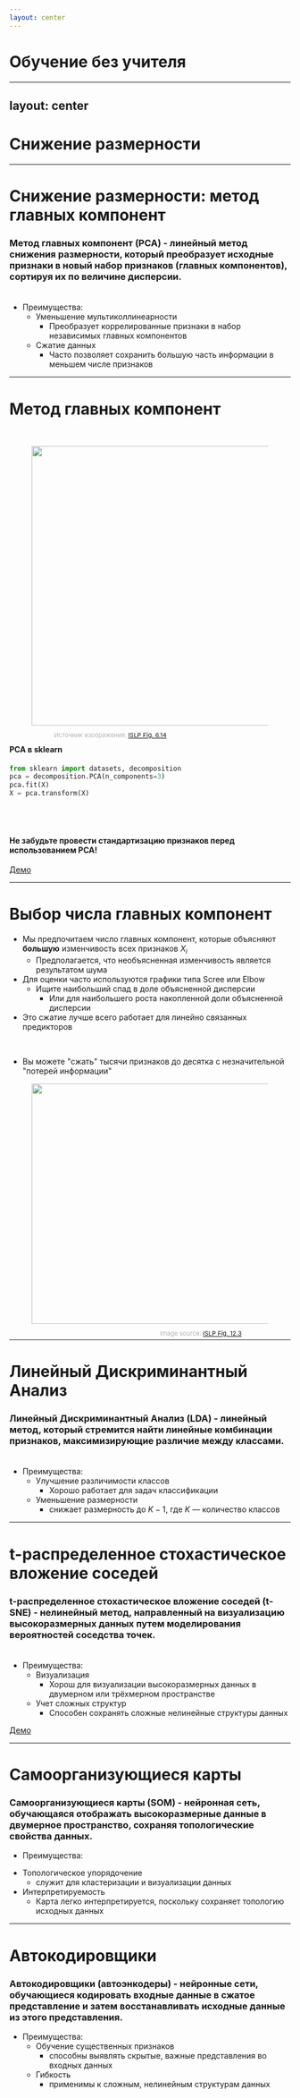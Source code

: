 ```yaml
---
layout: center
---
```

# Обучение без учителя

---
layout: center
---
# Снижение размерности

---

# Снижение размерности: метод главных компонент

### **Метод главных компонент (PCA)** - линейный метод снижения размерности, который преобразует исходные признаки в новый набор признаков (главных компонентов), сортируя их по величине дисперсии.<br><br>

* Преимущества:
  - Уменьшение мультиколлинеарности
  	- Преобразует коррелированные признаки в набор независимых главных компонентов
  - Сжатие данных
  	- Часто позволяет сохранить большую часть информации в меньшем числе признаков

---

# Метод главных компонент

<br>
<div class="grid grid-cols-[7fr_3fr] gap-20">
<div>
<figure>
  <img src="/ISLP_figure_6.14.svg" style="width: 500px !important;">
  <figcaption style="color:#b3b3b3ff; font-size: 11px; position: relative; top: 10px; left: 40px;">Источник изображения:
    <a href="https://hastie.su.domains/ISLR2/ISLP_website.pdf#page=262">ISLP Fig. 6.14</a>
  </figcaption>
</figure>
</div>
<div>

#### PCA в sklearn
```python {}
from sklearn import datasets, decomposition
pca = decomposition.PCA(n_components=3)
pca.fit(X)
X = pca.transform(X)
```
</div>
</div>
<br>
<br>

#### Не забудьте провести стандартизацию признаков перед  использованием PCA!

[Демо](https://projector.tensorflow.org/)

---

# Выбор числа главных компонент

* Мы предпочитаем число главных компонент, которые объясняют **большую** изменчивость всех признаков $X_i$
	* Предполагается, что необъясненная изменчивость является результатом шума
* Для оценки часто используются графики типа Scree или Elbow
	* Ищите наибольший спад в доле объясненной дисперсии
		* Или для наибольшего роста накопленной доли объясненной дисперсии
* Это сжатие лучше всего работает для линейно связанных предикторов


<div class="grid grid-cols-[8fr_8fr] gap-10">
<div>
<br>

* Вы можете "сжать" тысячи признаков до десятка с незначительной "потерей информации"
</div>
<div>
<figure>
  <img src="/ISLP_figure_12.3.svg" style="width: 430px !important;">
  <figcaption style="color:#b3b3b3ff; font-size: 11px; position: relative; top: 10px; left: 230px;">Image source:
    <a href="https://hastie.su.domains/ISLR2/ISLP_website.pdf#page=518">ISLP Fig. 12.3</a>
  </figcaption>
</figure>
</div>
</div>

---

# Линейный Дискриминантный Анализ

### **Линейный Дискриминантный Анализ (LDA)** - линейный метод, который стремится найти линейные комбинации признаков, максимизирующие различие между классами.<br><br>

* Преимущества:
  - Улучшение различимости классов
  	* Хорошо работает для задач классификации
  - Уменьшение размерности
  	* cнижает размерность до $K-1$, где $K$ — количество классов

---

# t-распределенное стохастическое вложение соседей

### **t-распределенное стохастическое вложение соседей (t-SNE)** - нелинейный метод, направленный на визуализацию высокоразмерных данных путем моделирования вероятностей соседства точек.<br><br>

* Преимущества:
  - Визуализация
  	* Хорош для визуализации высокоразмерных данных в двумерном или трёхмерном пространстве
  - Учет сложных структур
  	* Способен сохранять сложные нелинейные структуры данных

[Демо](https://wedadanbtawi95.github.io/tsne/)

---

# Самоорганизующиеся карты

### **Самоорганизующиеся карты (SOM)** - нейронная сеть, обучающаяся отображать высокоразмерные данные в двумерное пространство, сохраняя топологические свойства данных.
 * Преимущества:
  - Топологическое упорядочение
  	* служит для кластеризации и визуализации данных
  - Интерпретируемость
  	* Карта легко интерпретируется, поскольку сохраняет топологию исходных данных

---

# Автокодировщики

### **Автокодировщики (автоэнкодеры)** - нейронные сети, обучающиеся кодировать входные данные в сжатое представление и затем восстанавливать исходные данные из этого представления.
* Преимущества:
  - Обучение существенных признаков
  	* способны выявлять скрытые, важные представления во входных данных
  - Гибкость
  	* применимы к сложным, нелинейным структурам данных

